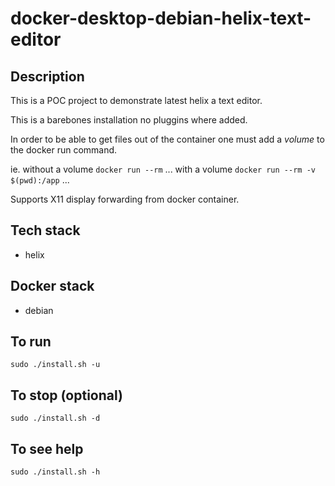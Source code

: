 # docker-desktop-debian-helix-text-editor

## Description
This is a POC project to demonstrate latest helix a text editor.

This is a barebones installation no pluggins where added.

In order to be able to get files out of the container one must add a *volume* to the docker run command.

ie.
without a volume
`docker run --rm` ...
with a volume
`docker run --rm -v $(pwd):/app` ...

Supports X11 display forwarding from docker container.

## Tech stack
- helix

## Docker stack
- debian

## To run
`sudo ./install.sh -u`

## To stop (optional)
`sudo ./install.sh -d`

## To see help
`sudo ./install.sh -h`